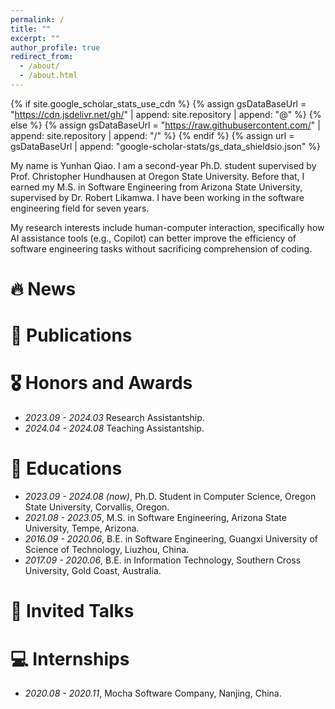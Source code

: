 ```yaml
---
permalink: /
title: ""
excerpt: ""
author_profile: true
redirect_from: 
  - /about/
  - /about.html
---
```


{% if site.google_scholar_stats_use_cdn %}
{% assign gsDataBaseUrl = "https://cdn.jsdelivr.net/gh/" | append: site.repository | append: "@" %}
{% else %}
{% assign gsDataBaseUrl = "https://raw.githubusercontent.com/" | append: site.repository | append: "/" %}
{% endif %}
{% assign url = gsDataBaseUrl | append: "google-scholar-stats/gs_data_shieldsio.json" %}

<span class='anchor' id='about-me'></span>

My name is Yunhan Qiao. I am a second-year Ph.D. student supervised by Prof. Christopher Hundhausen at Oregon State University. Before that, I earned my M.S. in Software Engineering from Arizona State University, supervised by Dr. Robert Likamwa. I have been working in the software engineering field for seven years.

My research interests include human-computer interaction, specifically how AI assistance tools (e.g., Copilot) can better improve the efficiency of software engineering tasks without sacrificing comprehension of coding.


# 🔥 News


# 📝 Publications 



# 🎖 Honors and Awards
- *2023.09 - 2024.03* Research Assistantship. 
- *2024.04 - 2024.08* Teaching Assistantship. 

# 📖 Educations
- *2023.09 - 2024.08 (now)*, Ph.D. Student in Computer Science, Oregon State University, Corvallis, Oregon. 
- *2021.08 - 2023.05*, M.S. in Software Engineering, Arizona State University, Tempe, Arizona.
- *2016.09 - 2020.06*, B.E. in Software Engineering, Guangxi University of Science of Technology, Liuzhou, China.
- *2017.09 - 2020.06*, B.E. in Information Technology, Southern Cross University, Gold Coast, Australia.

# 💬 Invited Talks


# 💻 Internships
- *2020.08 - 2020.11*, Mocha Software Company, Nanjing, China.
